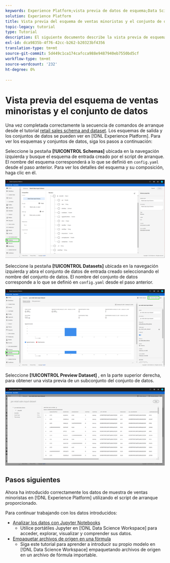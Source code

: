 ```yaml
---
keywords: Experience Platform;vista previa de datos de esquema;Data Science Workspace;temas populares
solution: Experience Platform
title: Vista previa del esquema de ventas minoristas y el conjunto de datos
topic-legacy: tutorial
type: Tutorial
description: El siguiente documento describe la vista previa de esquemas y conjuntos de datos en Adobe Experience Platform.
exl-id: dca9835b-4f76-42cc-b262-b20323bf4356
translation-type: tm+mt
source-git-commit: 5d449c1ca174cafcca988e9487940eb7550bd5cf
workflow-type: tm+mt
source-wordcount: '232'
ht-degree: 0%

---
```


# Vista previa del esquema de ventas minoristas y el conjunto de datos

Una vez completada correctamente la secuencia de comandos de arranque desde el tutorial [retail sales schema and dataset](./create-retails-sales-dataset.md). Los esquemas de salida y los conjuntos de datos se pueden ver en [!DNL Experience Platform]. Para ver los esquemas y conjuntos de datos, siga los pasos a continuación:

Seleccione la pestaña **[!UICONTROL Schemas]** ubicada en la navegación izquierda y busque el esquema de entrada creado por el script de arranque. El nombre del esquema corresponderá a lo que se definió en `config.yaml` desde el paso anterior. Para ver los detalles del esquema y su composición, haga clic en él.

![](../images/models-recipes/access-data/schema.PNG)

Seleccione la pestaña **[!UICONTROL Datasets]** ubicada en la navegación izquierda y abra el conjunto de datos de entrada creado seleccionando el nombre del conjunto de datos. El nombre del conjunto de datos corresponde a lo que se definió en `config.yaml` desde el paso anterior.

![](../images/models-recipes/access-data/dataset.PNG)

Seleccione **[!UICONTROL Preview Dataset]** , en la parte superior derecha, para obtener una vista previa de un subconjunto del conjunto de datos.

![](../images/models-recipes/access-data/preview.PNG)

## Pasos siguientes

Ahora ha introducido correctamente los datos de muestra de ventas minoristas en [!DNL Experience Platform] utilizando el script de arranque proporcionado.

Para continuar trabajando con los datos introducidos:
- [Analizar los datos con Jupyter Notebooks](../jupyterlab/analyze-your-data.md)
   - Utilice portátiles Jupyter en [!DNL Data Science Workspace] para acceder, explorar, visualizar y comprender sus datos.
- [Empaquetar archivos de origen en una fórmula](./package-source-files-recipe.md)
   - Siga este tutorial para aprender a introducir su propio modelo en [!DNL Data Science Workspace] empaquetando archivos de origen en un archivo de fórmula importable.
